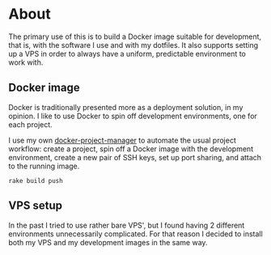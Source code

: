 # About

The primary use of this is to build a Docker image suitable for development, that is, with the software I use and with my dotfiles. It also supports setting up a VPS in order to always have a uniform, predictable environment to work with.

## Docker image

Docker is traditionally presented more as a deployment solution, in my opinion. I like to use Docker to spin off development environments, one for each project.

I use my own [docker-project-manager](https://github.com/jakub-stastny/docker-project-manager) to automate the usual project workflow: create a project, spin off a Docker image with the development environment, create a new pair of SSH keys, set up port sharing, and attach to the running image.

```
rake build push
```

## VPS setup

In the past I tried to use rather bare VPS', but I found having 2 different environments unnecessarily complicated. For that reason I decided to install both my VPS and my development images in the same way.

```
```
